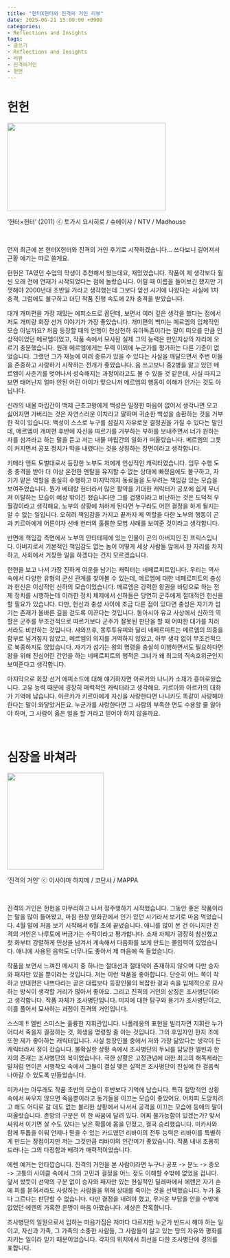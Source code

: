 ```yaml
---
title: "헌터X헌터와 진격의 거인 리뷰"
date: 2025-06-21 15:00:00 +0900
categories:
- Reflections and Insights
tags:
- 글쓰기
- Reflections and Insights
- 리뷰
- 진격의거인
- 헌헌
---
```



# 헌헌  

<img src="https://i.imgur.com/CnTlLGB.jpeg" width="369" height="205"/>  

‘헌터×헌터’ (2011) ⓒ 토가시 요시히로 / 슈에이샤 / NTV / Madhouse  

<br>

먼저 최근에 본 헌터X헌터와 진격의 거인 후기로 시작하겠습니다... 쓰다보니 길어져서 근황 얘기는 따로 쓸게요. 

헌헌은 TA였던 수업의 학생이 추천해서 봤는데요, 재밌었습니다. 작품이 제 생각보다 훨씬 오래 전에 연재가 시작되었다는 점에 놀랐습니다. 어릴 때 이름을 들어보긴 했지만 기껏해야 2000년대 초반일 거라고 생각했는데 그보다 앞선 시기에 나왔다는 사실에 1차 충격, 그럼에도 불구하고 더딘 작품 진행 속도에 2차 충격을 받았습니다. 

대개 개미편을 가장 재밌는 에피소드로 꼽던데, 보면서 여러 깊은 생각을 했다는 점에서 저도 개미랑 회장 선거 이야기가 가장 좋았습니다. 개미편의 백미는 메르엠의 입체적인 모습 아닐까요? 처음 등장할 때의 언행이 천상천하 유아독존이라는 말이 떠오를 만큼 인상적이었던 메르엠이었고, 작품 속에서 묘사된 실제 그의 능력은 만인지상의 자리에 오르기 충분했습니다. 원래 메르엠에게는 무력 이외에 누군가를 평가하는 다른 기준이 없었습니다. 그랬던 그가 재능에 여러 종류가 있을 수 있다는 사실을 깨달으면서 주변 이들을 존중하고 사랑하기 시작하는 전개가 좋았습니다. 음 쓰고보니 중2병을 앓고 있던 메르엠이 사춘기를 벗어나서 성숙해지는 과정이라고도 볼 수 있을 것 같은데, 사실 따지고 보면 태어난지 얼마 안된 어린 아이가 맞으니까 메르엠의 행동이 이해가 안가는 것도 아닙니다. 

신라의 내물 마립간이 백제 근초고왕에게 백성은 일정한 마음이 없어서 생각나면 오고 싫어지면 가버리는 것은 자연스러운 이치라고 말하며 귀순한 백성을 송환하는 것을 거부한 적이 있습니다. 백성이 스스로 누구를 섬길지 자유로운 결정권을 가질 수 있다는 말인데, 메르엠이 개미편 후반에 자신을 따르기를 거부하는 부하를 보내주면서 너가 원하는 자를 섬겨라고 하는 말을 듣고 저는 내물 마립간의 일화가 떠올랐습니다. 메르엠의 그릇이 커지면서 공포 정치가 막을 내렸다는 것을 상징하는 장면이라고 생각합니다.

키메라 앤트 토벌대로서 등장한 노부도 저에게 인상적인 캐릭터였습니다. 임무 수행 도중 충격을 받아 더 이상 온전한 멘탈을 유지할 수 없는 상태에 빠졌음에도 불구하고, 자기가 맡은 역할을 충실히 수행하고 마지막까지 동료들을 도우려는 책임감 있는 모습을 보여주었습니다. 뭔가 베테랑 헌터라서 많은 활약을 기대한 캐릭터가 공포에 쉽게 무너져 이탈하는 모습이 예상 밖이긴 했습니다만 그를 겁쟁이라고 비난하는 것은 도덕적 우월감이라고 생각해요. 노부의 상황에 처하게 된다면 누구라도 어떤 결정을 하게 될지는 알 수 없는 일입니다. 오히려 책임감을 가지고 끝까지 제 역할을 다한 노부의 행동이 곤과 키르아에게 어른이자 선배 헌터의 훌륭한 모범 사례를 보여준 것이라고 생각합니다.

반면에 책임감 측면에서 노부의 안티테제에 있는 인물이 곤의 아버지인 진 프릭스입니다. 아버지로서 기본적인 책임감도 없는 놈이 어떻게 세상 사람들 앞에서 한 자리를 차지하고, 사회에서 거창한 일을 하겠다는 건지 모르겠습니다.

헌헌을 보고 나서 가장 진하게 여운을 남기는 캐릭터는 네페르피트입니다. 우리는 역사 속에서 다양한 유형의 군신 관계를 찾아볼 수 있는데, 메르엠에 대한 네페르피트의 충성과 헌신은 이상적인 신하의 모습이었습니다. 메르엠은 강력한 왕권을 바탕으로 하는 전제 정치를 시행하는데 이러한 정치 체제에서 신하들은 당연히 군주에게 절대적인 헌신을 할 필요가 있습니다. 다만, 헌신과 충성 사이에 조금 다른 점이 있다면 충성은 자기가 섬기는 존재가 올바른 길을 걷도록 이끈다는 것입니다. 동아시아 유교 사상에서 신하의 역할은 군주를 무조건적으로 따르기보다 군주가 잘못된 판단을 할 때 어떠한 대가를 치러서라도 비판하는 것입니다. 샤와프후, 몽투투유피와 달리 네페르피트는 메르엠의 의중을 함부로 넘겨짚지 않았고, 메르엠의 의지를 거역하지 않았고, 아무 생각 없이 무조건적으로 복종하지도 않았습니다. 자기가 섬기는 왕의 명령을 충실히 이행하면서도 필요하다면 왕을 위해 진심어린 간언을 하는 네페르피트의 행적은 그녀가 왜 최고의 직속호위군인지 보여준다고 생각합니다. 

마지막으로 회장 선거 에피소드에 대해 얘기하자면 아르카와 나니카 소재가 흥미로웠습니다. 고유 능력 때문에 굉장히 매력적인 캐릭터라고 생각해요. 키르아와 아르카의 대화가 기억에 남습니다. 아르카가 키르아에게 자신을 사랑한다면 나니카도 똑같이 사랑해야 한다는 말이 와닿았거든요. 누군가를 사랑한다면 그 사람의 부족한 면도 수용할 줄 알아야 하며, 그 사람이 옳은 일을 할 거라고 믿어야 하지 않을까요.  

<br>

# 심장을 바쳐라 

<img src="https://i.imgur.com/4S16eiQ.png" width="225" height="225"/>  

‘진격의 거인’ ⓒ 이사야마 하지메 / 코단샤 / MAPPA


<br>

진격의 거인은 헌헌을 마무리하고 나서 정주행하기 시작했습니다. 그동안 좋은 작품이라는 말을 많이 들어봤고, 마침 한창 영화관에서 인기 있던 시기라서 보기로 마음 먹었습니다. 4월 말에 처음 보기 시작해서 6월 초에 끝냈습니다. 애니를 많이 본 건 아니지만 진격의 거인은 나루토에 버금가는 수작이라고 평가합니다. 소재 자체가 굉장히 참신했고 첫 화부터 강렬하게 인상을 남겨서 계속해서 다음화를 보게 만드는 몰입력이 있었습니다. 애니에 사용된 음악도 너무나도 좋아서 제 마음에 쏙 들었습니다. 

작품을 보면서 느껴진 메시지 중 하나는 절대선과 절대악이 존재하지 않으며 다만 승자와 패자만 있을 뿐이라는 것입니다. 저는 이런 작품을 좋아합니다. 단순히 어느 쪽이 착하고 반대편은 나쁘다라는 곧은 대립보다 등장인물의 복잡한 겉과 속을 입체적으로 묘사하는 방식이 생각할 거리가 많아서 좋아요. 그리고 진격의 거인의 상징은 조사병단이라고 생각합니다. 작품 자체가 조사병단입니다. 미지에 대한 탐구와 용기가 조사병단이고, 이를 풀어서 묘사하는 과정이 진격의 거인입니다. 

스스메 !! 엘빈 스미스는 훌륭한 지휘관입니다. 나폴레옹의 표현을 빌리자면 지휘란 누가 어디서 죽을지 결정하는 것, 희생을 명령할 줄 아는 것입니다. 그의 후임자인 한지 조에 또한 제가 좋아하는 캐릭터입니다. 사실 등장인물 중에서 저와 가장 닮았다는 생각이 든 캐릭터라서 정이 갔습니다. 불확실한 상황 속에서 조사병단의 두뇌를 담당한 엘빈과 한지의 존재는 조사병단의 복이었습니다. 극한 상황은 고정관념에 대한 최고의 해독제라는 말처럼 연이은 시행착오 속에서 그들이 결실 맺은 실적은 조사병단이 진실에 한 걸음씩 나아갈 수 있도록 만들었습니다. 

미카사는 아무래도 작품 초반의 모습이 후반보다 기억에 남습니다. 특히 절망적인 상황 속에서 싸우지 않으면 죽음뿐이라고 동기들을 이끄는 모습이 좋았어요. 어차피 도망치려고 해도 어디로 갈 데도 없는 불리한 상황에서 나서서 공격을 이끄는 모습에 등애의 말이 떠올랐습니다. 존망의 구분은 이 한 싸움에 달려 있다. 어찌 불가능함이 있겠는가? 맞서 싸워서 이기면 살 수도 있다는 낮은 확률에 몸을 던졌고, 결국 승리했습니다. 미카사와 함께 투톱을 이뤄 언제나 믿을 수 있는 카드였던 리바이의 전투 능력은 리바이를 특별하게 만드는 장점이지만 저는 그것만큼 리바이의 인간미가 좋았습니다. 작품 내내 조용히 드러나는 그의 다정함과 배려가 매력적이었습니다.

에렌 예거는 안타깝습니다. 진격의 거인을 본 사람이라면 누구나 공포 -> 분노 -> 증오 -> 고통의 사이클 속에서 그의 고민과 결정을 어느 정도 이해할 수밖에 없었을 겁니다. 앞서 썼듯이 선악의 구분 없이 승자와 패자만 있는 현실적인 딜레마에서 에렌은 자기 손에 피를 묻혀서라도 사랑하는 사람들을 위해 상대를 죽이는 것을 선택했습니다. 누가 옳다 그르다는 판단할 수 없습니다. 다만 결정을 내려야 했고, 무거운 부담을 안을 수밖에 없었던 에렌의 가혹한 운명이 마음 아팠습니다. 세상은 잔혹합니다. 

조사병단의 일원으로서 임하는 마음가짐은 저마다 다르지만 누군가 반드시 해야 하는 일이고, 자신과 가족, 그 가족의 소중한 사람들, 그 사람들이 살고 있는 땅의 자유와 평화를 지키는 일이라 믿기 때문이었습니다. 각자의 위치에서 최선을 다한 조사병단에 경의를 표합니다. 

